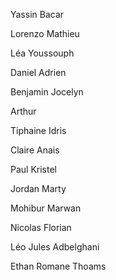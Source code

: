 Yassin
Bacar

Lorenzo
Mathieu

Léa
Youssouph

Daniel
Adrien

Benjamin
Jocelyn

Arthur

Tiphaine
Idris

Claire
Anais

Paul
Kristel

Jordan
Marty

Mohibur
Marwan

Nicolas
Florian

Léo
Jules
Adbelghani

Ethan
Romane
Thoams